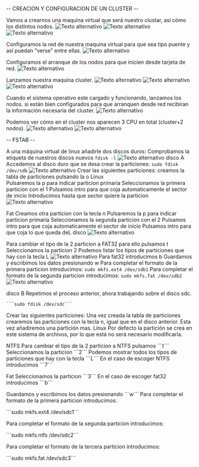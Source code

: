 -- CREACION Y CONFIGURACION DE UN CLUSTER --

Vamos a crearnos una maquina virtual que será nuestro clustar, así cómo los distintos nodos.
![Texto alternativo](https://github.com/SomaTherion/Linux/blob/master/32.png)
![Texto alternativo](https://github.com/SomaTherion/Linux/blob/master/33.png)
![Texto alternativo](https://github.com/SomaTherion/Linux/blob/master/34.png)

Configuramos la red de nuestra maquina virtual para que sea tipo puente y así puedan "verse" entre ellas.
![Texto alternativo](https://github.com/SomaTherion/Linux/blob/master/35.png)

Configuramos el arranque de los nodos para que inicien desde tarjeta de red.
![Texto alternativo](https://github.com/SomaTherion/Linux/blob/master/36.png)

Lanzamos nuestra maquina cluster.
![Texto alternativo](https://github.com/SomaTherion/Linux/blob/master/37.png)
![Texto alternativo](https://github.com/SomaTherion/Linux/blob/master/38.png)
![Texto alternativo](https://github.com/SomaTherion/Linux/blob/master/39.png)

Cuando el sistema operativo este cargado y funcionando, lanzamos los nodos. si están bien configurados para que arranquen desde red recibiran la información necesaria del cluster.
![Texto alternativo](https://github.com/SomaTherion/Linux/blob/master/40.png)

Podemos ver cómo en el cluster nos aparecen 3 CPU en total (cluster+2 nodos).
![Texto alternativo](https://github.com/SomaTherion/Linux/blob/master/41.png)
![Texto alternativo](https://github.com/SomaTherion/Linux/blob/master/42.png)

-- FSTAB --

A una máquina virtual de linux añadirle dos discos duros:
Comprobamos la etiqueta de nuestros discos nuevos
```fdisk -l```
![Texto alternativo](https://github.com/SomaTherion/Linux/blob/master/43.png)
disco A
Accedemos al disco duro que se desa crear la particiones:
```sudo fdisk /dev/sdb```
![Texto alternativo](https://github.com/SomaTherion/Linux/blob/master/44.png)
  Crear las siguientes particiones:
    creamos la tabla de particiones pulsando la o
Linux   
    Pulsaremos la p para indicar particion primaria
    Seleccionamos la primera particion con el 1
    Pulsamos intro para que coja automaticamente el sector de inicio
    Introducimos hasta que sector quiere la particion
 ![Texto alternativo](https://github.com/SomaTherion/Linux/blob/master/46.png) 

Fat
    Creamos otra particion con la tecla n
    Pulsaremos la p para indicar particion primaria
    Seleccionamos la segunda particion con el 2
    Pulsamos intro para que coja automaticamente el sector de inicio
    Pulsamos intro para que coja lo que queda deL disco
  ![Texto alternativo](https://github.com/SomaTherion/Linux/blob/master/47.png)
  
  Para cambiar el tipo de la 2 particion a FAT32 para ello pulsamos t
  Seleccionamos la particion 2
  Podemos listar los tipos de particiones que hay con la tecla L
  ![Texto alternativo](https://github.com/SomaTherion/Linux/blob/master/49.png)
  Para fat32 introducimos b
  Guardamos y escribimos los datos presionando w
  Para completar el formato de la primera particion introducimos:
    ```sudo mkfs.ext4 /dev/sdb1```
  Para completar el formato de la segunda particion introducimos:
    ```sudo mkfs.fat /dev/sdb2```
    ![Texto alternativo](https://github.com/SomaTherion/Linux/blob/master/50.png)
    
disco B
Repetimos el proceso anterior, ahora trabajando sobre el disco sdc.

    ```sudo fdisk /dev/sdc```
    
Crear las siguientes particiones:
Una vez creada la tabla de particiones crearemos las particiones con la tecla n, igual que en el disco anterior.
Esta vez añadiremos una partición mas.
Linux
Por defecto la partición se crea en este sistema de archivos, por lo que está no será necesario modificarla.

NTFS
Para cambiar el tipo de la 2 particion a NTFS pulsamos 
´´´t´´´
Seleccionamos la particion 
´´´2´´´
Podemos mostrar todos los tipos de particiones que hay con la tecla 
´´´L´´´
En el caso de escoger NTFS introducimos 
´´´7´´´

Fat
Seleccionamos la particion 
´´´3´´´
En el caso de escoger fat32 introducimos 
´´´b´´´

Guardamos y escribimos los datos presionando 
´´´w´´´
Para completar el formato de la primera particion introducimos:

´´´sudo mkfs.ext4 /dev/sdc1´´´

Para completar el formato de la segunda particion introducimos:

´´´sudo mkfs.ntfs /dev/sdc2´´´

Para completar el formato de la tercera particion introducimos:

´´´sudo mkfs.fat /dev/sdc3´´´
